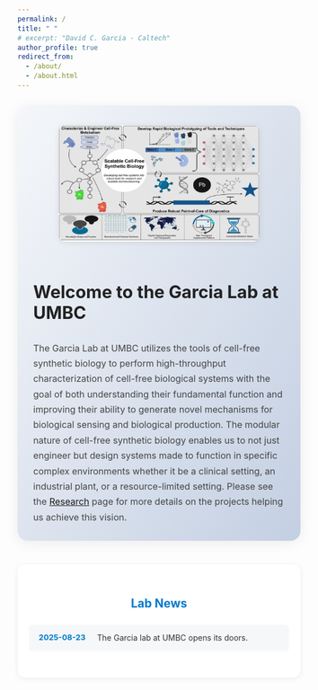 ```yaml
---
permalink: /
title: " "
# excerpt: "David C. Garcia - Caltech"
author_profile: true
redirect_from: 
  - /about/
  - /about.html
---
```



<style>
.about-hero {
  display: flex;
  flex-direction: column;
  align-items: center;
  background: linear-gradient(120deg, #f5f7fa 0%, #c3cfe2 100%);
  border-radius: 18px;
  box-shadow: 0 4px 24px rgba(0,0,0,0.07);
  padding: 2.5em 2em 2em 2em;
  margin: 2em auto 3em auto;
  max-width: 900px;
}
.about-hero img {
  width: 80%;
  max-width: 600px;
  border-radius: 12px;
  margin-bottom: 2em;
  box-shadow: 0 2px 12px rgba(0,0,0,0.08);
}
.about-hero h1 {
  font-size: 2.2em;
  color: #222;
  margin-bottom: 0.5em;
  font-weight: 700;
}
.about-hero p {
  color: #444;
  font-size: 1.15em;
  line-height: 1.7;
  max-width: 700px;
  margin-bottom: 0;
}
.lab-news-section {
  background: #fff;
  border-radius: 14px;
  box-shadow: 0 2px 10px rgba(0,0,0,0.07);
  padding: 2em 1.5em 2.5em 1.5em;
  max-width: 800px;
  margin: 3em auto 2em auto;
}
.lab-news-section h2 {
  text-align: center;
  color: #007acc;
  margin-bottom: 1.2em;
}
.lab-news-list {
  list-style: none;
  padding: 0;
  margin: 0;
}
.lab-news-list li {
  background: #f5f7f9;
  border-radius: 6px;
  margin-bottom: 1em;
  padding: 1em 1.2em;
  box-shadow: 0 1px 4px rgba(0,0,0,0.04);
  color: #333;
  display: flex;
  align-items: flex-start;
  gap: 1em;
}
.lab-news-date {
  font-weight: bold;
  color: #007acc;
  min-width: 90px;
  font-size: 0.98em;
}
.lab-news-content {
  flex: 1;
}
</style>

<section class="about-hero">
  <img src="/images/Laboratory_Vision.png" alt="Garcia Lab Vision" />
  <h1>Welcome to the Garcia Lab at UMBC</h1>
  <p>
    The Garcia Lab at UMBC utilizes the tools of cell-free synthetic biology to perform high-throughput characterization of cell-free biological systems with the goal of both understanding their fundamental function and improving their ability to generate novel mechanisms for biological sensing and biological production. The modular nature of cell-free synthetic biology enables us to not just engineer but design systems made to function in specific complex environments whether it be a clinical setting, an industrial plant, or a resource-limited setting. Please see the <a href="https://david-c-garcia.github.io//research/">Research</a> page for more details on the projects helping us achieve this vision.
  </p>
</section>

<section class="lab-news-section">
  <h2>Lab News</h2>
  <ul class="lab-news-list">
    <!-- Example event. Duplicate and edit for new events. -->
    <li>
      <span class="lab-news-date">2025-08-23</span>
      <span class="lab-news-content">The Garcia lab at UMBC opens its doors.</span>
    </li>
    <!-- Add more events below by duplicating the <li> block -->
  </ul>
</section>
